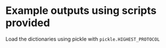 # Example outputs using scripts provided

Load the dictionaries using pickle with ``pickle.HIGHEST_PROTOCOL``
